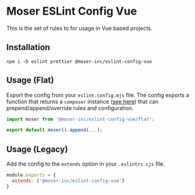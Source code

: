 # Moser ESLint Config Vue

This is the set of rules to for usage in Vue based projects.

## Installation

```shell
npm i -D eslint prettier @moser-inc/eslint-config-vue
```

## Usage (Flat)

Export the config from your `eslint.config.mjs` file. The config exports a function that returns a `composer` instance ([see here](https://github.com/antfu/eslint-flat-config-utils)) that can prepend/append/override rules and configuration.

```ts
import moser from '@moser-inc/eslint-config-vue/flat';

export default moser().append(...);
```

## Usage (Legacy)

Add the config to the `extends` option in your `.eslintrc.cjs` file.

```js
module.exports = {
  extends: ['@moser-inc/eslint-config-vue']
}
```
